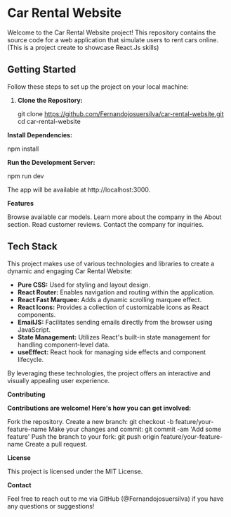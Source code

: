 # Car Rental Website

Welcome to the Car Rental Website project! This repository contains the source code for a web application that simulate users to rent cars online.
(This is a project create to showcase React.Js skills)

## Getting Started

Follow these steps to set up the project on your local machine:

1. **Clone the Repository:**

   
   git clone https://github.com/Fernandojosuersilva/car-rental-website.git
   cd car-rental-website

**Install Dependencies:**


npm install

**Run the Development Server:**


npm run dev

The app will be available at http://localhost:3000.

**Features**

Browse available car models.
Learn more about the company in the About section.
Read customer reviews.
Contact the company for inquiries.

## Tech Stack

This project makes use of various technologies and libraries to create a dynamic and engaging Car Rental Website:

- **Pure CSS:** Used for styling and layout design.
- **React Router:** Enables navigation and routing within the application.
- **React Fast Marquee:** Adds a dynamic scrolling marquee effect.
- **React Icons:** Provides a collection of customizable icons as React components.
- **EmailJS:** Facilitates sending emails directly from the browser using JavaScript.
- **State Management:** Utilizes React's built-in state management for handling component-level data.
- **useEffect:** React hook for managing side effects and component lifecycle.


By leveraging these technologies, the project offers an interactive and visually appealing user experience.


**Contributing**

**Contributions are welcome! Here's how you can get involved:**

Fork the repository.
Create a new branch: git checkout -b feature/your-feature-name
Make your changes and commit: git commit -am 'Add some feature'
Push the branch to your fork: git push origin feature/your-feature-name
Create a pull request.


**License**

This project is licensed under the MIT License.

**Contact**

Feel free to reach out to me via GitHub (@Fernandojosuersilva) if you have any questions or suggestions!